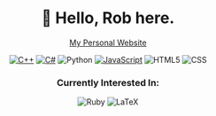 <h1 align = "center">👋 Hello, Rob here.</h1>



<p align="center">
<a href="https://shinrobu.github.io/">My Personal Website</a>
</p>

<p align="center">
  <a href = "https://github.com/shinrobu?tab=repositories&q=&type=&language=c%2B%2B&sort="><img alt = "C++" src = "https://img.shields.io/badge/-C%2B%2B-00599C?style=for-the-badge&logo=cplusplus"></a>
  <a href = "https://github.com/shinrobu?tab=repositories&q=&type=&language=c%23&sort="><img alt = "C#" src = "https://img.shields.io/badge/-C%23-brightgreen?style=for-the-badge&logo=csharp"></a>
  <img alt = "Python" src = "https://img.shields.io/badge/-Python-3776AB?style=for-the-badge&logo=Python&logoColor=white">
  <a href = "https://github.com/shinrobu?tab=repositories&q=&type=&language=javascript&sort="><img alt = "JavaScript" src = "https://img.shields.io/badge/-JavaScript-orange?style=for-the-badge&logo=javascript"></a>
  <img alt = "HTML5" src = "https://img.shields.io/badge/-HTML5-E34F26?style=for-the-badge&logo=html5&logoColor=white">
  <img alt = "CSS" src = "https://img.shields.io/badge/-CSS-1572B6?style=for-the-badge&logo=css3">
</p>

<h3 align="center">Currently Interested In:</h3>

<p align = "center">
  <img alt = "Ruby" src = "https://img.shields.io/badge/-Ruby-FF0000?style=for-the-badge&logo=Ruby">
  <img alt = "LaTeX" src = "https://img.shields.io/badge/-LaTeX-008080?style=for-the-badge&logo=latex">
  <br>
  <br>
</p>

<!---
shinrobu/shinrobu is a ✨ special ✨ repository because its `README.md` (this file) appears on your GitHub profile.
You can click the Preview link to take a look at your changes.
--->

